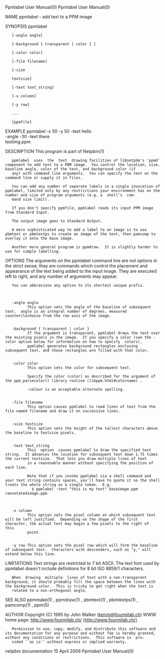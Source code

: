 Ppmlabel User Manual(0)                                                                                                                                                               Ppmlabel User Manual(0)



NAME
       ppmlabel - add text to a PPM image


SYNOPSIS
       ppmlabel

       [-angle angle]

       [-background { transparent | color } ]

       [-color color]

       [-file filename]

       [-size

       textsize]

       [-text text_string]

       [-x column]

       [-y row]

       ...

       [ppmfile]



EXAMPLE
           ppmlabel -x 50 -y 50 -text hello \
                    -angle -30 -text there \
                    testimg.ppm


DESCRIPTION
       This program is part of Netpbm(1)

       ppmlabel  uses  the  text  drawing facilities of libnetpbm's 'ppmd' component to add text to a PBM image.  You control the location, size, baseline angle, color of the text, and background color (if
       any) with command line arguments.  You can specify the text on the command line or supply it in files.

       You can add any number of separate labels in a single invocation of ppmlabel, limited only by any restrictions your environment has on the number and size of program arguments (e.g. a  shell's  com-
       mand size limit).

       If you don't specify ppmfile, ppmlabel reads its input PPM image from Standard Input.

       The output image goes to Standard Output.

       A more sophisticated way to add a label to an image is to use pbmtext or pbmtextps to create an image of the text, then pamcomp to overlay it onto the base image.

       Another more general program is ppmdraw.  It is slightly harder to use for simple labelling.


OPTIONS
       The  arguments  on  the  ppmlabel command line are not options in the strict sense; they are commands which control the placement and appearance of the text being added to the input image.  They are
       executed left to right, and any number of arguments may appear.

       You can abbreviate any option to its shortest unique prefix.



       -angle angle
              This option sets the angle of the baseline of subsequent text.  angle is an integral number of degrees, measured counterclockwise from the row axis of the image.


       -background { transparent | color }
              If the argument is transparent, ppmlabel draws the text over the existing pixels in the image.  If you specify a color (see the -color option below for information on how to specify  colors),
              ppmlabel generates background rectangles enclosing subsequent text, and those rectangles are filled with that color.


       -color color
              This option sets the color for subsequent text.

              Specify the color (color) as described for the argument of the ppm_parsecolor() library routine ⟨libppm.html#colorname⟩ .

              -colour is an acceptable alternate spelling.


       -file filename
              This option causes ppmlabel to read lines of text from the file named filename and draw it on successive lines.


       -size textsize
              This option sets the height of the tallest characters above the baseline to textsize pixels.


       -text text_string
              This  option  causes ppmlabel to draw the specified text string.  It advances the location for subsequent text down 1.75 times the current textsize.  That lets you draw multiple lines of text
              in a reasonable manner without specifying the position of each line.

              Note that if you invoke ppmlabel via a shell command and your text string contains spaces, you'll have to quote it so the shell treats the whole string as a single token.  E.g.
                $ ppmlabel -text "this is my text" baseimage.ppm >annotatedimage.ppm



       -x column
              This option sets the pixel column at which subsequent text will be left justified.  Depending on the shape of the first character, the actual text may begin a few pixels to the right of  this
              point.


       -y row This option sets the pixel row which will form the baseline of subsequent text.  Characters with descenders, such as "y," will extend below this line.




LIMITATIONS
       Text strings are restricted to 7 bit ASCII.  The text font used by ppmlabel doesn't include definitions for 8 bit ISO 8859/1 characters.

       When  drawing  multiple  lines of text with a non-transparent background, it should probably fill the space between the lines with the background color.  This is tricky to get right when the text is
       rotated to a non-orthogonal angle.


SEE ALSO
       ppmmake(1) , ppmdraw(1) , pbmtext(1) , pbmtextps(1) , pamcomp(1) , ppm(5)




AUTHOR
       Copyright (C) 1995 by John Walker (kelvin@fourmilab.ch) WWW home page: http://www.fourmilab.ch/ ⟨http://www.fourmilab.ch/⟩

       Permission to use, copy, modify, and distribute this software and its documentation for any purpose and without fee is hereby granted, without any conditions or restrictions.  This software is  pro-
       vided ``as is'' without express or implied warranty.



netpbm documentation                                                                            15 April 2006                                                                         Ppmlabel User Manual(0)
